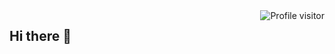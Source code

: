 <a href="https://komarev.com/ghpvc/?username=AL-STORE">
  <img align="right" src="https://komarev.com/ghpvc/?username=AL-STORE&label=Visitors&color=0e75b6&style=flat" alt="Profile visitor" />
</a>

## Hi there 👋

<!--

**Here are some ideas to get you started:**

🙋‍♀️ A short introduction - what is your organization all about?
🌈 Contribution guidelines - how can the community get involved?
👩‍💻 Useful resources - where can the community find your docs? Is there anything else the community should know?
🍿 Fun facts - what does your team eat for breakfast?
🧙 Remember, you can do mighty things with the power of [Markdown](https://docs.github.com/github/writing-on-github/getting-started-with-writing-and-formatting-on-github/basic-writing-and-formatting-syntax)
-->
